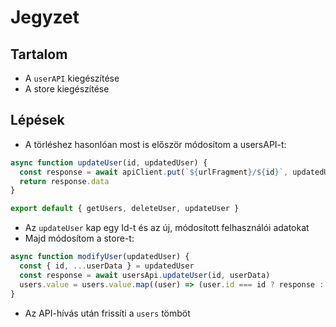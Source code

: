 # Jegyzet

## Tartalom

- A `userAPI` kiegészítése
- A store kiegészítése

## Lépések

- A törléshez hasonlóan most is először módosítom a usersAPI-t:

```js
async function updateUser(id, updatedUser) {
  const response = await apiClient.put(`${urlFragment}/${id}`, updatedUser)
  return response.data
}

export default { getUsers, deleteUser, updateUser }
```

- Az `updateUser` kap egy Id-t és az új, módosított felhasználói adatokat
- Majd módosítom a store-t:

```js
async function modifyUser(updatedUser) {
  const { id, ...userData } = updatedUser
  const response = await usersApi.updateUser(id, userData)
  users.value = users.value.map((user) => (user.id === id ? response : user))
}
```

- Az API-hívás után frissíti a `users` tömböt
